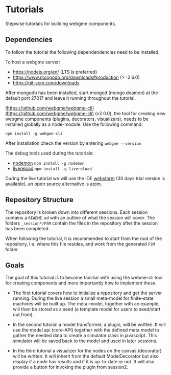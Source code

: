 # Tutorials
Stepwise tutorials for building webgme components.

## Dependencies
To follow the tutorial the following dependendencies need to be installed:

To host a webgme server:
- https://nodejs.org/en/ (LTS is preferred)
- https://www.mongodb.org/downloads#production (>=2.6.0)
- https://git-scm.com/downloads

After mongodb has been installed, start mongod (mongo deamon) at the default port 27017 and leave it running throughout the
tutorial.

[https://github.com/webgme/webgme-cli](https://github.com/webgme/webgme-cli) (v2.0.0), the tool for creating new webgme components (plugins, decorators, visualizers), needs to be installed globally as a node-module. Use the following command:
```
npm install -g webgme-cli
```
After installation check the version by entering `webgme --version`


The debug tools used during the tutorials:
- [nodemon](https://github.com/remy/nodemon) `npm install -g nodemon`
- [livereload](https://www.npmjs.com/package/livereload) `npm install -g livereload`

During the live tutorial we will use the IDE [webstorm](https://www.jetbrains.com/webstorm/download/#section=windows-version) (30 days trial version is available), an open source alternative is [atom](https://atom.io/).

## Repository Structure
The repository is broken down into different sessions. Each session contains a `README.md` with an outline of what the session will cover. The folders `_session*/FSM` contain the files in the repository after the session has been completed.

When following the tutorial, it is recommended to start from the root of the repository, i.e. where this file resides, and work from the generated `FSM` folder.

## Goals
The goal of this tutorial is to become familiar with using the webme-cli tool for creating components and more importantly how to implement these.

- The first tutorial covers how to initialize a repository and get the server running. During the live session a small meta-model for finite-state machines will be built up. The meta-model, together with an example, will then be stored as a seed (a template model for users to seed/start out from).

- In the second tutorial a model transformer, a plugin, will be written. It will use the model api (core-API) together with the defined meta model to gather the needed data to create a simulator class in javascript. This simulator will be saved back to the model and used in later sessions.

- In the third tutorial a visualizer for the nodes on the canvas (decorator) will be written. It will inherit from the default ModelDecorator but also display if a
node has results and if it is up-to-date or not. It will also provide a button for invoking the plugin from session2.



